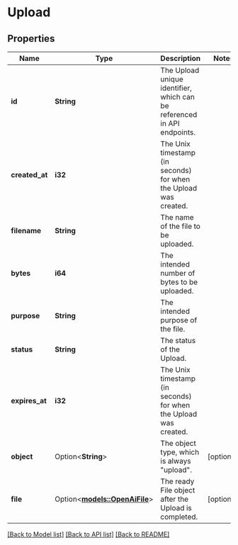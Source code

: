 # Upload

## Properties

Name | Type | Description | Notes
------------ | ------------- | ------------- | -------------
**id** | **String** | The Upload unique identifier, which can be referenced in API endpoints. | 
**created_at** | **i32** | The Unix timestamp (in seconds) for when the Upload was created. | 
**filename** | **String** | The name of the file to be uploaded. | 
**bytes** | **i64** | The intended number of bytes to be uploaded. | 
**purpose** | **String** | The intended purpose of the file. | 
**status** | **String** | The status of the Upload. | 
**expires_at** | **i32** | The Unix timestamp (in seconds) for when the Upload was created. | 
**object** | Option<**String**> | The object type, which is always \"upload\". | [optional]
**file** | Option<[**models::OpenAiFile**](OpenAIFile.md)> | The ready File object after the Upload is completed. | [optional]

[[Back to Model list]](../README.md#documentation-for-models) [[Back to API list]](../README.md#documentation-for-api-endpoints) [[Back to README]](../README.md)


